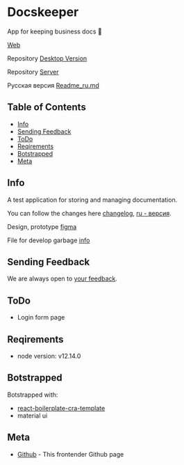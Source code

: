 # Docskeeper
App for keeping business docs :office:

[Web](https://barklim.github.io/DocskeeperWeb/)

Repository [Desktop Version](https://github.com/Barklim/Docskeeper)

Repository [Server](https://github.com/Barklim/DocskeeperServer)

Русская версия [Readme_ru.md](https://github.com/Barklim/DocskeeperWeb/blob/master/README_RU.md)

## Table of Contents

- [Info](#info)
- [Sending Feedback](#sending-Feedback)
- [ToDo](#todo)
- [Reqirements](#reqirements)
- [Botstrapped](#botstrapped)
- [Meta](#Meta)

## Info

A test application for storing and managing documentation.

You can follow the changes here [changelog](https://github.com/Barklim/DocskeeperWeb/blob/master/CHANGELOG.md), [ru - версия](https://github.com/Barklim/DocskeeperWeb/blob/master/CHANGELOG_RU.md).

Design, prototype [figma](https://www.figma.com/file/Wz0Bu4QdIA2Zj6RYIAlFR8/DocskeeperWeb?node-id=0%3A10)

File for develop garbage [info](https://github.com/Barklim/DocskeeperWeb/blob/master/g.md)

## Sending Feedback

We are always open to [your feedback](https://github.com/Barklim/DocskeeperWeb/issues).

## ToDo

- Login form page

## Reqirements

- node version: v12.14.0

## Botstrapped

Botstrapped with:
- [react-boilerplate-cra-template](https://github.com/react-boilerplate/react-boilerplate-cra-template)
- material ui

## Meta

- [Github](https://github.com/Barklim) - This frontender Github page
